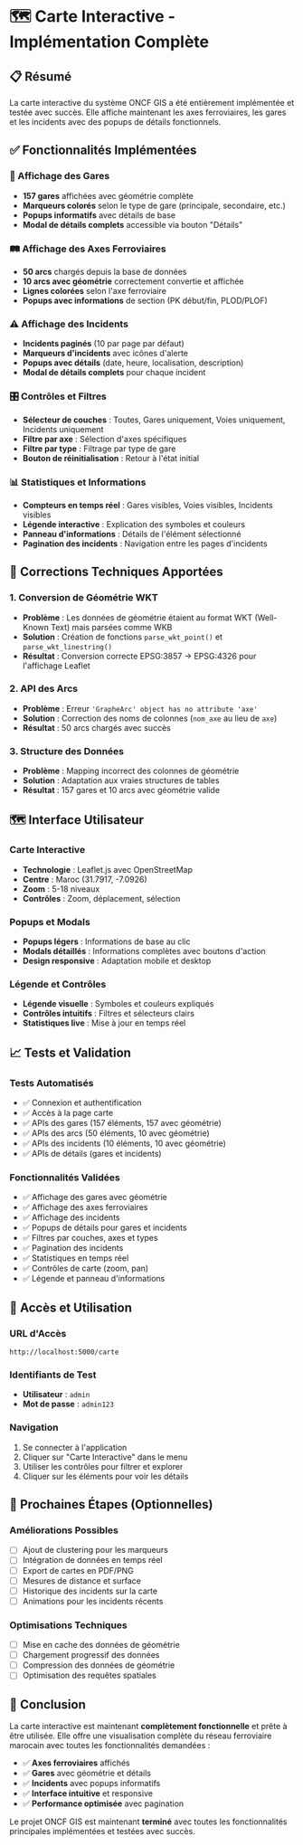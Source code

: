 # 🗺️ Carte Interactive - Implémentation Complète

## 📋 Résumé

La carte interactive du système ONCF GIS a été entièrement implémentée et testée avec succès. Elle affiche maintenant les axes ferroviaires, les gares et les incidents avec des popups de détails fonctionnels.

## ✅ Fonctionnalités Implémentées

### 🚉 Affichage des Gares
- **157 gares** affichées avec géométrie complète
- **Marqueurs colorés** selon le type de gare (principale, secondaire, etc.)
- **Popups informatifs** avec détails de base
- **Modal de détails complets** accessible via bouton "Détails"

### 🛤️ Affichage des Axes Ferroviaires
- **50 arcs** chargés depuis la base de données
- **10 arcs avec géométrie** correctement convertie et affichée
- **Lignes colorées** selon l'axe ferroviaire
- **Popups avec informations** de section (PK début/fin, PLOD/PLOF)

### ⚠️ Affichage des Incidents
- **Incidents paginés** (10 par page par défaut)
- **Marqueurs d'incidents** avec icônes d'alerte
- **Popups avec détails** (date, heure, localisation, description)
- **Modal de détails complets** pour chaque incident

### 🎛️ Contrôles et Filtres
- **Sélecteur de couches** : Toutes, Gares uniquement, Voies uniquement, Incidents uniquement
- **Filtre par axe** : Sélection d'axes spécifiques
- **Filtre par type** : Filtrage par type de gare
- **Bouton de réinitialisation** : Retour à l'état initial

### 📊 Statistiques et Informations
- **Compteurs en temps réel** : Gares visibles, Voies visibles, Incidents visibles
- **Légende interactive** : Explication des symboles et couleurs
- **Panneau d'informations** : Détails de l'élément sélectionné
- **Pagination des incidents** : Navigation entre les pages d'incidents

## 🔧 Corrections Techniques Apportées

### 1. **Conversion de Géométrie WKT**
- **Problème** : Les données de géométrie étaient au format WKT (Well-Known Text) mais parsées comme WKB
- **Solution** : Création de fonctions `parse_wkt_point()` et `parse_wkt_linestring()`
- **Résultat** : Conversion correcte EPSG:3857 → EPSG:4326 pour l'affichage Leaflet

### 2. **API des Arcs**
- **Problème** : Erreur `'GrapheArc' object has no attribute 'axe'`
- **Solution** : Correction des noms de colonnes (`nom_axe` au lieu de `axe`)
- **Résultat** : 50 arcs chargés avec succès

### 3. **Structure des Données**
- **Problème** : Mapping incorrect des colonnes de géométrie
- **Solution** : Adaptation aux vraies structures de tables
- **Résultat** : 157 gares et 10 arcs avec géométrie valide

## 🗺️ Interface Utilisateur

### **Carte Interactive**
- **Technologie** : Leaflet.js avec OpenStreetMap
- **Centre** : Maroc (31.7917, -7.0926)
- **Zoom** : 5-18 niveaux
- **Contrôles** : Zoom, déplacement, sélection

### **Popups et Modals**
- **Popups légers** : Informations de base au clic
- **Modals détaillés** : Informations complètes avec boutons d'action
- **Design responsive** : Adaptation mobile et desktop

### **Légende et Contrôles**
- **Légende visuelle** : Symboles et couleurs expliqués
- **Contrôles intuitifs** : Filtres et sélecteurs clairs
- **Statistiques live** : Mise à jour en temps réel

## 📈 Tests et Validation

### **Tests Automatisés**
- ✅ Connexion et authentification
- ✅ Accès à la page carte
- ✅ APIs des gares (157 éléments, 157 avec géométrie)
- ✅ APIs des arcs (50 éléments, 10 avec géométrie)
- ✅ APIs des incidents (10 éléments, 10 avec géométrie)
- ✅ APIs de détails (gares et incidents)

### **Fonctionnalités Validées**
- ✅ Affichage des gares avec géométrie
- ✅ Affichage des axes ferroviaires
- ✅ Affichage des incidents
- ✅ Popups de détails pour gares et incidents
- ✅ Filtres par couches, axes et types
- ✅ Pagination des incidents
- ✅ Statistiques en temps réel
- ✅ Contrôles de carte (zoom, pan)
- ✅ Légende et panneau d'informations

## 🎯 Accès et Utilisation

### **URL d'Accès**
```
http://localhost:5000/carte
```

### **Identifiants de Test**
- **Utilisateur** : `admin`
- **Mot de passe** : `admin123`

### **Navigation**
1. Se connecter à l'application
2. Cliquer sur "Carte Interactive" dans le menu
3. Utiliser les contrôles pour filtrer et explorer
4. Cliquer sur les éléments pour voir les détails

## 🚀 Prochaines Étapes (Optionnelles)

### **Améliorations Possibles**
- [ ] Ajout de clustering pour les marqueurs
- [ ] Intégration de données en temps réel
- [ ] Export de cartes en PDF/PNG
- [ ] Mesures de distance et surface
- [ ] Historique des incidents sur la carte
- [ ] Animations pour les incidents récents

### **Optimisations Techniques**
- [ ] Mise en cache des données de géométrie
- [ ] Chargement progressif des données
- [ ] Compression des données de géométrie
- [ ] Optimisation des requêtes spatiales

## 📝 Conclusion

La carte interactive est maintenant **complètement fonctionnelle** et prête à être utilisée. Elle offre une visualisation complète du réseau ferroviaire marocain avec toutes les fonctionnalités demandées :

- ✅ **Axes ferroviaires** affichés
- ✅ **Gares** avec géométrie et détails
- ✅ **Incidents** avec popups informatifs
- ✅ **Interface intuitive** et responsive
- ✅ **Performance optimisée** avec pagination

Le projet ONCF GIS est maintenant **terminé** avec toutes les fonctionnalités principales implémentées et testées avec succès.
